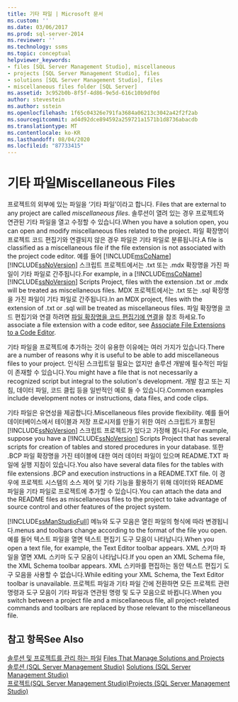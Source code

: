 ```yaml
---
title: 기타 파일 | Microsoft 문서
ms.custom: ''
ms.date: 03/06/2017
ms.prod: sql-server-2014
ms.reviewer: ''
ms.technology: ssms
ms.topic: conceptual
helpviewer_keywords:
- files [SQL Server Management Studio], miscellaneous
- projects [SQL Server Management Studio], files
- solutions [SQL Server Management Studio], files
- miscellaneous files folder [SQL Server]
ms.assetid: 3c952b0b-8f5f-4d86-9e5d-616c10b9df0d
author: stevestein
ms.author: sstein
ms.openlocfilehash: 1f65c04326e791fa3684a06213c3042a42f2f2ab
ms.sourcegitcommit: ad4d92dce894592a259721a1571b1d8736abacdb
ms.translationtype: MT
ms.contentlocale: ko-KR
ms.lasthandoff: 08/04/2020
ms.locfileid: "87733415"
---
```

# <a name="miscellaneous-files"></a><span data-ttu-id="40678-102">기타 파일</span><span class="sxs-lookup"><span data-stu-id="40678-102">Miscellaneous Files</span></span>
  <span data-ttu-id="40678-103">프로젝트의 외부에 있는 파일을 ‘기타 파일’이라고 합니다. </span><span class="sxs-lookup"><span data-stu-id="40678-103">Files that are external to any project are called *miscellaneous files*.</span></span> <span data-ttu-id="40678-104">솔루션이 열려 있는 경우 프로젝트와 연관된 기타 파일을 열고 수정할 수 있습니다.</span><span class="sxs-lookup"><span data-stu-id="40678-104">When you have a solution open, you can open and modify miscellaneous files related to the project.</span></span> <span data-ttu-id="40678-105">파일 확장명이 프로젝트 코드 편집기와 연결되지 않은 경우 파일은 기타 파일로 분류됩니다.</span><span class="sxs-lookup"><span data-stu-id="40678-105">A file is classified as a miscellaneous file if the file extension is not associated with the project code editor.</span></span> <span data-ttu-id="40678-106">예를 들어 [!INCLUDE[msCoName](../../includes/msconame-md.md)] [!INCLUDE[ssNoVersion](../../includes/ssnoversion-md.md)] 스크립트 프로젝트에서는 .txt 또는 .mdx 확장명을 가진 파일이 기타 파일로 간주됩니다.</span><span class="sxs-lookup"><span data-stu-id="40678-106">For example, in a [!INCLUDE[msCoName](../../includes/msconame-md.md)] [!INCLUDE[ssNoVersion](../../includes/ssnoversion-md.md)] Scripts Project, files with the extension .txt or .mdx will be treated as miscellaneous files.</span></span> <span data-ttu-id="40678-107">MDX 프로젝트에서는 .txt 또는 .sql 확장명을 가진 파일이 기타 파일로 간주됩니다.</span><span class="sxs-lookup"><span data-stu-id="40678-107">In an MDX project, files with the extension of .txt or .sql will be treated as miscellaneous files.</span></span> <span data-ttu-id="40678-108">파일 확장명을 코드 편집기와 연결 하려면 [파일 확장명을 코드 편집기에 연결](../../relational-databases/scripting/associate-file-extensions-to-a-code-editor.md)을 참조 하세요.</span><span class="sxs-lookup"><span data-stu-id="40678-108">To associate a file extension with a code editor, see [Associate File Extensions to a Code Editor](../../relational-databases/scripting/associate-file-extensions-to-a-code-editor.md).</span></span>  
  
 <span data-ttu-id="40678-109">기타 파일을 프로젝트에 추가하는 것이 유용한 이유에는 여러 가지가 있습니다.</span><span class="sxs-lookup"><span data-stu-id="40678-109">There are a number of reasons why it is useful to be able to add miscellaneous files to your project.</span></span> <span data-ttu-id="40678-110">인식된 스크립트일 필요는 없지만 솔루션 개발에 필수적인 파일이 존재할 수 있습니다.</span><span class="sxs-lookup"><span data-stu-id="40678-110">You might have a file that is not necessarily a recognized script but integral to the solution's development.</span></span> <span data-ttu-id="40678-111">개발 참고 또는 지침, 데이터 파일, 코드 클립 등을 일반적인 예로 들 수 있습니다.</span><span class="sxs-lookup"><span data-stu-id="40678-111">Common examples include development notes or instructions, data files, and code clips.</span></span>  
  
 <span data-ttu-id="40678-112">기타 파일은 유연성을 제공합니다.</span><span class="sxs-lookup"><span data-stu-id="40678-112">Miscellaneous files provide flexibility.</span></span> <span data-ttu-id="40678-113">예를 들어 데이터베이스에서 테이블과 저장 프로시저를 만들기 위한 여러 스크립트가 포함된 [!INCLUDE[ssNoVersion](../../includes/ssnoversion-md.md)] 스크립트 프로젝트가 있다고 가정해 봅니다.</span><span class="sxs-lookup"><span data-stu-id="40678-113">For example, suppose you have a [!INCLUDE[ssNoVersion](../../includes/ssnoversion-md.md)] Scripts Project that has several scripts for creation of tables and stored procedures in your database.</span></span> <span data-ttu-id="40678-114">또한 .BCP 파일 확장명을 가진 테이블에 대한 여러 데이터 파일이 있으며 README.TXT 파일에 실행 지침이 있습니다.</span><span class="sxs-lookup"><span data-stu-id="40678-114">You also have several data files for the tables with file extensions .BCP and execution instructions in a README.TXT file.</span></span> <span data-ttu-id="40678-115">이 경우에 프로젝트 시스템의 소스 제어 및 기타 기능을 활용하기 위해 데이터와 README 파일을 기타 파일로 프로젝트에 추가할 수 있습니다.</span><span class="sxs-lookup"><span data-stu-id="40678-115">You can attach the data and the README files as miscellaneous files to the project to take advantage of source control and other features of the project system.</span></span>  
  
 [!INCLUDE[ssManStudioFull](../../includes/ssmanstudiofull-md.md)] <span data-ttu-id="40678-116">메뉴와 도구 모음은 열린 파일의 형식에 따라 변경됩니다.</span><span class="sxs-lookup"><span data-stu-id="40678-116">menus and toolbars change according to the format of the file you open.</span></span> <span data-ttu-id="40678-117">예를 들어 텍스트 파일을 열면 텍스트 편집기 도구 모음이 나타납니다.</span><span class="sxs-lookup"><span data-stu-id="40678-117">When you open a text file, for example, the Text Editor toolbar appears.</span></span> <span data-ttu-id="40678-118">XML 스키마 파일을 열면 XML 스키마 도구 모음이 나타납니다.</span><span class="sxs-lookup"><span data-stu-id="40678-118">If you open an XML Schema file, the XML Schema toolbar appears.</span></span> <span data-ttu-id="40678-119">XML 스키마를 편집하는 동안 텍스트 편집기 도구 모음을 사용할 수 없습니다.</span><span class="sxs-lookup"><span data-stu-id="40678-119">While editing your XML Schema, the Text Editor toolbar is unavailable.</span></span> <span data-ttu-id="40678-120">프로젝트 파일과 기타 파일 간에 전환하면 모든 프로젝트 관련 명령과 도구 모음이 기타 파일과 연관된 명령 및 도구 모음으로 바뀝니다.</span><span class="sxs-lookup"><span data-stu-id="40678-120">When you switch between a project file and a miscellaneous file, all project-related commands and toolbars are replaced by those relevant to the miscellaneous file.</span></span>  
  
## <a name="see-also"></a><span data-ttu-id="40678-121">참고 항목</span><span class="sxs-lookup"><span data-stu-id="40678-121">See Also</span></span>  
 <span data-ttu-id="40678-122">[솔루션 및 프로젝트를 관리 하는 파일](files-that-manage-solutions-and-projects.md) </span><span class="sxs-lookup"><span data-stu-id="40678-122">[Files That Manage Solutions and Projects](files-that-manage-solutions-and-projects.md) </span></span>  
 <span data-ttu-id="40678-123">[솔루션 &#40;SQL Server Management Studio&#41;](solutions-sql-server-management-studio.md) </span><span class="sxs-lookup"><span data-stu-id="40678-123">[Solutions &#40;SQL Server Management Studio&#41;](solutions-sql-server-management-studio.md) </span></span>  
 [<span data-ttu-id="40678-124">프로젝트&#40;SQL Server Management Studio&#41;</span><span class="sxs-lookup"><span data-stu-id="40678-124">Projects &#40;SQL Server Management Studio&#41;</span></span>](projects-sql-server-management-studio.md)  
  
  

